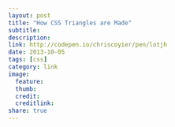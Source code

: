 ```yaml
---
layout: post
title: "How CSS Triangles are Made"
subtitle:
description:
link: http://codepen.io/chriscoyier/pen/lotjh
date: 2013-10-05
tags: [css]
category: link
image:
  feature:
  thumb:
  credit:
  creditlink:
share: true
---
```

